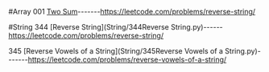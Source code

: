 #Array
001 [Two Sum](Array/1TwoSum.py)-------https://leetcode.com/problems/reverse-string/


#String
344 [Reverse String](String/344Reverse String.py)------https://leetcode.com/problems/reverse-string/

345 [Reverse Vowels of a String](String/345Reverse Vowels of a String.py)-------https://leetcode.com/problems/reverse-vowels-of-a-string/

